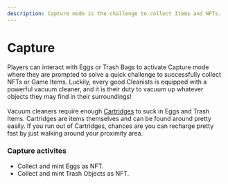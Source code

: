```yaml
---
description: Capture mode is the challenge to collect Items and NFTs.
---
```


# Capture

Players can interact with Eggs or Trash Bags to activate Capture mode where they are prompted to solve a quick challenge to successfully collect NFTs or Game Items. Luckily, every good Cleanists is equipped with a powerful vacuum cleaner, and it is their duty to vacuum up whatever  objects they may find in their surroundings!\
\
Vacuum cleaners require enough [Cartridges](../resources/game-items/cartridges.md) to suck in Eggs and Trash Items. Cartridges are items themselves and can be found around pretty easily. If you run out of Cartridges, chances are you can recharge pretty fast by just walking around your proximity area.&#x20;

### Capture activites

* Collect and mint Eggs as NFT.
* Collect and mint Trash Objects as NFT.&#x20;
